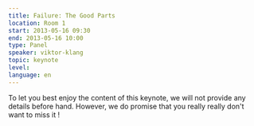 ```yaml
---
title: Failure: The Good Parts
location: Room 1
start: 2013-05-16 09:30
end: 2013-05-16 10:00
type: Panel
speaker: viktor-klang
topic: keynote
level: 
language: en
---
```


To let you best enjoy the content of this keynote, we will not provide any details before hand. However, we do promise that you really really don't want to miss it !


	